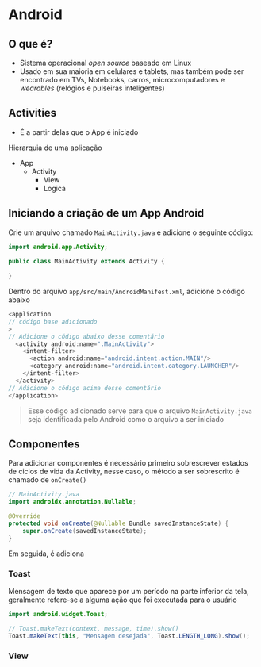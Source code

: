 # Android

## O que é?

- Sistema operacional _open source_ baseado em Linux
- Usado em sua maioria em celulares e tablets, mas também pode ser encontrado em TVs, Notebooks, carros, microcomputadores e _wearables_ (relógios e pulseiras inteligentes)

## Activities

- É a partir delas que o App é iniciado

Hierarquia de uma aplicação

- App
	- Activity
		- View
		- Logica

## Iniciando a criação de um App Android

Crie um arquivo chamado `MainActivity.java` e adicione o seguinte código:

```java
import android.app.Activity;  
  
public class MainActivity extends Activity {  
  
}
```

Dentro do arquivo `app/src/main/AndroidManifest.xml`, adicione o código abaixo

```java
<application
// código base adicionado
>
// Adicione o código abaixo desse comentário
  <activity android:name=".MainActivity">
    <intent-filter>
	  <action android:name="android.intent.action.MAIN"/>
	  <category android:name="android.intent.category.LAUNCHER"/>
    </intent-filter>
  </activity>
// Adicione o código acima desse comentário
</application>
```

> Esse código adicionado serve para que o arquivo `MainActivity.java` seja identificada pelo Android como o arquivo a ser iniciado

## Componentes

Para adicionar componentes é necessário primeiro sobrescrever estados de ciclos de vida da Activity, nesse caso, o método a ser sobrescrito é chamado de  `onCreate()` 

```java
// MainActivity.java
import androidx.annotation.Nullable;

@Override  
protected void onCreate(@Nullable Bundle savedInstanceState) {  
    super.onCreate(savedInstanceState);
}
```

Em seguida, é adiciona

### Toast

Mensagem de texto que aparece por um período na parte inferior da tela, geralmente refere-se a alguma ação que foi executada para o usuário

```java
import android.widget.Toast;

// Toast.makeText(context, message, time).show()
Toast.makeText(this, "Mensagem desejada", Toast.LENGTH_LONG).show();
```

### View



<!--stackedit_data:
eyJoaXN0b3J5IjpbNDE0OTYxNDE4LC01NTk0ODM1NjEsNDA2Nj
Y3Mjg5LDU0NzIyMTM4Miw4NjQ0MDI0ODAsNzkwNTM4NzQ4LDcz
MDk5ODExNl19
-->